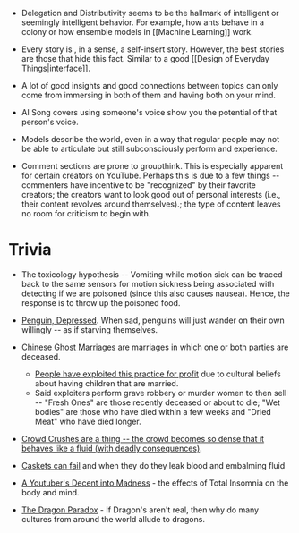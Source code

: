 * Delegation and Distributivity seems to be the hallmark of intelligent or seemingly intelligent behavior. For example, how ants behave in a colony or how ensemble models in [[Machine Learning]] work.

* Every story is , in a sense, a self-insert story. However, the best stories are those that hide this fact. Similar to a good [[Design of Everyday Things|interface]].

* A lot of good insights  and good connections between topics can only come from immersing in both of them and having both on your mind. 

* AI Song covers using someone's voice show you the potential of that person's voice. 

* Models describe the world, even in a way that regular people may not be able to articulate but still subconsciously perform and experience. 

* Comment sections are prone to groupthink. This is especially apparent for certain creators on YouTube. Perhaps this is due to a few things -- commenters have incentive to be "recognized" by their favorite creators; the creators want to look good out of personal interests (i.e., their content revolves around themselves).; the type of content leaves no room for criticism to begin with. 
# Trivia
* The toxicology hypothesis -- Vomiting while motion sick can be traced back to the same sensors for motion sickness being associated with detecting if we are poisoned (since this also causes nausea). Hence, the response is to throw up the poisoned food.

* [Penguin, Depressed](https://www.reddit.com/r/todayilearned/comments/1tjusn/til_that_penguins_when_depressed_or_had_enough/?rdt=38134). When sad, penguins will just wander on their own willingly -- as if starving themselves.

* [Chinese Ghost Marriages](https://en.wikipedia.org/wiki/Chinese_ghost_marriage) are marriages in which one or both parties are deceased. 
	* [People have exploited this practice for profit](https://www.youtube.com/watch?v=E_xzRvYslHE) due to cultural beliefs about having children that are married. 
	* Said exploiters perform grave robbery or murder women to then sell -- "Fresh Ones" are those recently deceased or about to die; "Wet bodies" are those  who have died within a few weeks and "Dried Meat" who have died longer. 

* [Crowd Crushes are a thing -- the crowd becomes so dense that it behaves like a fluid (with deadly consequences)](https://en.wikipedia.org/wiki/Crowd_collapses_and_crushes). 

* [Caskets can fail](https://www.youtube.com/watch?v=JRZjvq22ZcY) and when they do they leak blood and embalming fluid

* [A Youtuber's Decent into Madness](https://www.youtube.com/watch?v=2V0_yLGRIQ0) - the effects of Total Insomnia on the body and mind.

* [The Dragon Paradox](https://www.youtube.com/watch?v=UopANFTGexA) - If Dragon's aren't real, then why do many cultures from around the world allude to dragons.